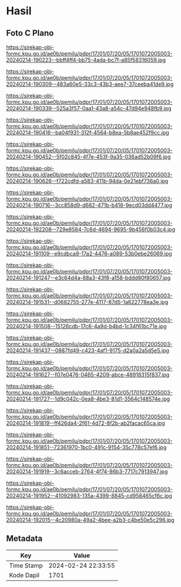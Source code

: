 # Hasil

## Foto C Plano

https://sirekap-obj-formc.kpu.go.id/ae0b/pemilu/pdpr/17/01/07/20/05/1701072005003-20240214-190223--bbff4ff4-bb75-4ada-bc7f-a85f58316059.jpg

https://sirekap-obj-formc.kpu.go.id/ae0b/pemilu/pdpr/17/01/07/20/05/1701072005003-20240214-190309--483a60e5-33c3-43b3-aee7-37ceeba41de9.jpg

https://sirekap-obj-formc.kpu.go.id/ae0b/pemilu/pdpr/17/01/07/20/05/1701072005003-20240214-190339--525a3f57-0aa1-43a8-a54c-47d94e948fb9.jpg

https://sirekap-obj-formc.kpu.go.id/ae0b/pemilu/pdpr/17/01/07/20/05/1701072005003-20240214-190416--ba04f931-312f-4564-b8ea-5b8ae452f9cc.jpg

https://sirekap-obj-formc.kpu.go.id/ae0b/pemilu/pdpr/17/01/07/20/05/1701072005003-20240214-190452--5f02c845-4f7e-453f-9a35-036ad52b09f6.jpg

https://sirekap-obj-formc.kpu.go.id/ae0b/pemilu/pdpr/17/01/07/20/05/1701072005003-20240214-190626--f722cdfd-a583-411b-94da-0e21ebf736a0.jpg

https://sirekap-obj-formc.kpu.go.id/ae0b/pemilu/pdpr/17/01/07/20/05/1701072005003-20240214-190716--3cc858d9-d682-471b-b418-9ecd03dd4477.jpg

https://sirekap-obj-formc.kpu.go.id/ae0b/pemilu/pdpr/17/01/07/20/05/1701072005003-20240214-192208--729e8584-7c6d-4694-9695-9b456f0b03c4.jpg

https://sirekap-obj-formc.kpu.go.id/ae0b/pemilu/pdpr/17/01/07/20/05/1701072005003-20240214-191109--e9cdbca9-17a2-4476-a089-53b0ebe26069.jpg

https://sirekap-obj-formc.kpu.go.id/ae0b/pemilu/pdpr/17/01/07/20/05/1701072005003-20240214-191247--e3c64d4a-88a3-43f8-a158-bddd80f80657.jpg

https://sirekap-obj-formc.kpu.go.id/ae0b/pemilu/pdpr/17/01/07/20/05/1701072005003-20240214-191531--d0682755-277e-4117-87d5-1a622778ea3e.jpg

https://sirekap-obj-formc.kpu.go.id/ae0b/pemilu/pdpr/17/01/07/20/05/1701072005003-20240214-191508--15126cdb-17c6-4a9d-b4bd-1c34f61bc71e.jpg

https://sirekap-obj-formc.kpu.go.id/ae0b/pemilu/pdpr/17/01/07/20/05/1701072005003-20240214-191437--0887fd49-c423-4af1-9175-d2a0a2a5d5e5.jpg

https://sirekap-obj-formc.kpu.go.id/ae0b/pemilu/pdpr/17/01/07/20/05/1701072005003-20240214-191627--f07e0476-0465-4209-abce-48918315f837.jpg

https://sirekap-obj-formc.kpu.go.id/ae0b/pemilu/pdpr/17/01/07/20/05/1701072005003-20240214-191727--1d9c042c-0ea8-4be3-81d1-3564c148574e.jpg

https://sirekap-obj-formc.kpu.go.id/ae0b/pemilu/pdpr/17/01/07/20/05/1701072005003-20240214-191819--ff426da4-2f61-4d72-8f2b-ab2facac65ca.jpg

https://sirekap-obj-formc.kpu.go.id/ae0b/pemilu/pdpr/17/01/07/20/05/1701072005003-20240214-191851--72361970-1bc0-491c-9154-35c778c57ef6.jpg

https://sirekap-obj-formc.kpu.go.id/ae0b/pemilu/pdpr/17/01/07/20/05/1701072005003-20240214-191919--3c6acceb-2764-4f74-86b3-7717c7913947.jpg

https://sirekap-obj-formc.kpu.go.id/ae0b/pemilu/pdpr/17/01/07/20/05/1701072005003-20240214-191952--41092983-135a-4399-8845-cd958465cf6c.jpg

https://sirekap-obj-formc.kpu.go.id/ae0b/pemilu/pdpr/17/01/07/20/05/1701072005003-20240214-192015--4c20980a-49a2-4bee-a2b3-c4be50e5c296.jpg


## Metadata

| Key        | Value               |
| ---------- | ------------------- |
| Time Stamp | 2024-02-24 22:33:55 |
| Kode Dapil | 1701                |



